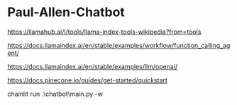 # Paul-Allen-Chatbot

https://llamahub.ai/l/tools/llama-index-tools-wikipedia?from=tools  

https://docs.llamaindex.ai/en/stable/examples/workflow/function_calling_agent/  

https://docs.llamaindex.ai/en/stable/examples/llm/openai/  

https://docs.pinecone.io/guides/get-started/quickstart


chainlit run .\chatbot\main.py -w
